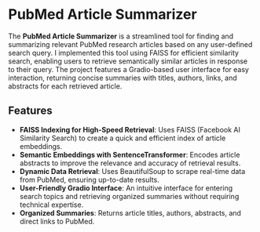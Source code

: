 # PubMed Article Summarizer

The **PubMed Article Summarizer** is a streamlined tool for finding and summarizing relevant PubMed research articles based on any user-defined search query. I implemented this tool using FAISS for efficient similarity search, enabling users to retrieve semantically similar articles in response to their query. The project features a Gradio-based user interface for easy interaction, returning concise summaries with titles, authors, links, and abstracts for each retrieved article.

## Features

- **FAISS Indexing for High-Speed Retrieval**: Uses FAISS (Facebook AI Similarity Search) to create a quick and efficient index of article embeddings.
- **Semantic Embeddings with SentenceTransformer**: Encodes article abstracts to improve the relevance and accuracy of retrieval results.
- **Dynamic Data Retrieval**: Uses BeautifulSoup to scrape real-time data from PubMed, ensuring up-to-date results.
- **User-Friendly Gradio Interface**: An intuitive interface for entering search topics and retrieving organized summaries without requiring technical expertise.
- **Organized Summaries**: Returns article titles, authors, abstracts, and direct links to PubMed.

